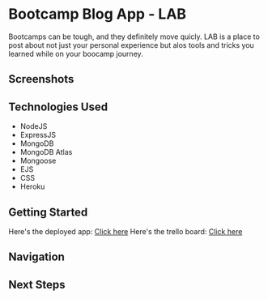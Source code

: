 # Bootcamp Blog App - LAB

Bootcamps can be tough, and they definitely move quicly. LAB is a place to post about not just your personal experience but alos tools and tricks you learned while on your boocamp journey.

## Screenshots

## Technologies Used

- NodeJS
- ExpressJS
- MongoDB
- MongoDB Atlas
- Mongoose
- EJS
- CSS
- Heroku

## Getting Started

Here's the deployed app:
[Click here](https://boocamp-blog.herokuapp.com/) 
Here's the trello board:
[Click here](https://boocamp-blog.herokuapp.com/) 

## Navigation

## Next Steps
